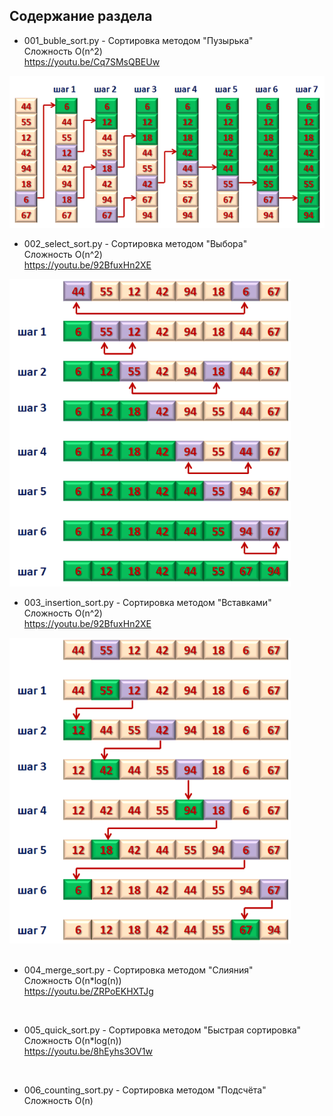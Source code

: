 ## Содержание раздела

+ 001_buble_sort.py - Сортировка методом "Пузырька"  
Сложность O(n^2)  
https://youtu.be/Cq7SMsQBEUw

<img src='src_img/001_bubble_sort.png' width="610"/>


+ 002_select_sort.py - Сортировка методом "Выбора"  
Сложность O(n^2)  
https://youtu.be/92BfuxHn2XE

<img src='src_img/002_select_sort.png' width="450"/>

+ 003_insertion_sort.py - Сортировка методом "Вставками"  
Сложность O(n^2)  
https://youtu.be/92BfuxHn2XE

<img src='src_img/003_insertion_sort.png' width="450"/>

<br>
<br>

+ 004_merge_sort.py - Сортировка методом "Слияния"  
Сложность O(n*log(n))  
https://youtu.be/ZRPoEKHXTJg  
<br>

+ 005_quick_sort.py - Сортировка методом "Быстрая сортировка"  
Сложность O(n*log(n))  
https://youtu.be/8hEyhs3OV1w  
<br>

+ 006_counting_sort.py - Сортировка методом "Подсчёта"  
Сложность O(n)  
<br>
